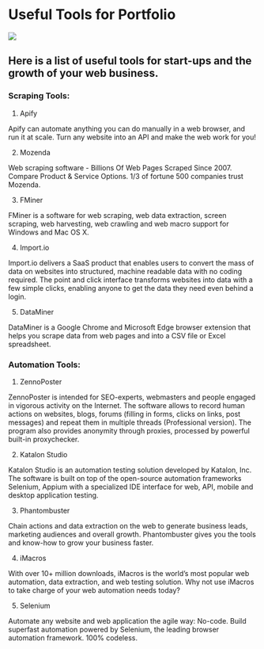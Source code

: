 # Useful Tools for Portfolio

![](https://www.freecodecamp.org/news/content/images/2020/04/screely-1586183781361.png)

## Here is a list of useful tools for start-ups and the growth of your web business.


### Scraping Tools:

1. Apify

Apify can automate anything you can do manually in a web browser, and run it at scale. Turn any website into an API and make the web work for you!

2. Mozenda

Web scraping software - Billions Of Web Pages Scraped Since 2007. Compare Product & Service Options. 1/3 of fortune 500 companies trust Mozenda.

3. FMiner

FMiner is a software for web scraping, web data extraction, screen scraping, web harvesting, web crawling and web macro support for Windows and Mac OS X.

4. Import.io

Import.io delivers a SaaS product that enables users to convert the mass of data on websites into structured, machine readable data with no coding required. The point and click interface transforms websites into data with a few simple clicks, enabling anyone to get the data they need even behind a login.

5. DataMiner

DataMiner is a Google Chrome and Microsoft Edge browser extension that helps you scrape data from web pages and into a CSV file or Excel spreadsheet.

<h>

### Automation Tools:

1. ZennoPoster

ZennoPoster is intended for SEO-experts, webmasters and people engaged in vigorous activity on the Internet. The software allows to record human actions on websites, blogs, forums (filling in forms, clicks on links, post messages) and repeat them in multiple threads (Professional version). The program also provides anonymity through proxies, processed by powerful built-in proxychecker.

2. Katalon Studio

Katalon Studio is an automation testing solution developed by Katalon, Inc. The software is built on top of the open-source automation frameworks Selenium, Appium with a specialized IDE interface for web, API, mobile and desktop application testing.

3. Phantombuster

Chain actions and data extraction on the web to generate business leads, marketing audiences and overall growth. Phantombuster gives you the tools and know-how to grow your business faster.

4. iMacros

With over 10+ million downloads, iMacros is the world’s most popular web automation, data extraction, and web testing solution. Why not use iMacros to take charge of your web automation needs today?

5. Selenium

Automate any website and web application the agile way: No-code. Build superfast automation powered by Selenium, the leading browser automation framework. 100% codeless.







